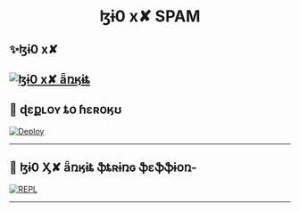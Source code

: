 <h1 align="center">
<b> ɮɨ0 x✘ SPAM</b>
</h1>

## ✨ɮɨ0 x✘ 
[![ɮɨ0 x✘ ǟռӄɨȶ](https://telegra.ph/file/eb073da667046e397af87.jpg)](https://t.me/SOUL_BI0xX)
-------------------------------------------------

## 🚀 ɖɛքʟօʏ ȶօ ɦɛʀօӄʊ
[![Deploy](https://telegra.ph/file/d11bd20f01288a2144a60.jpg)](https://heroku.com/deploy?template=https://github.com/heaven2hellx/BI0xX)

------------------------------------------------

## 🔱 ɮɨ0 Ӽ✘ ǟռӄɨȶ ֆȶʀɨռɢ ֆɛֆֆɨօռ- 

[![REPL](https://telegra.ph/file/9adae3d37c2fd4e4a854a.jpg)](https://replit.com/@DARKSOUL-ANKIT/lZi0-x-arhki)
    
-------------------------------------------------
